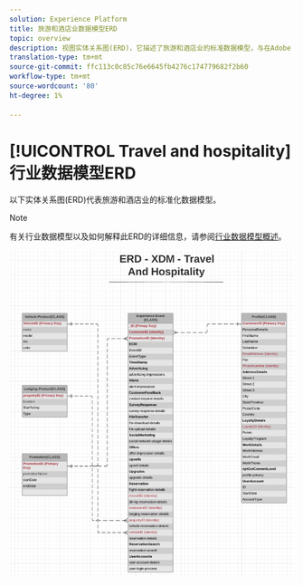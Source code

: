 ```yaml
---
solution: Experience Platform
title: 旅游和酒店业数据模型ERD
topic: overview
description: 视图实体关系图(ERD)，它描述了旅游和酒店业的标准数据模型，与在Adobe Experience Platform中使用的体验数据模型(XDM)兼容。
translation-type: tm+mt
source-git-commit: ffc113c0c85c76e6645fb4276c174779682f2b60
workflow-type: tm+mt
source-wordcount: '80'
ht-degree: 1%

---
```



# [!UICONTROL Travel and hospitality] 行业数据模型ERD

以下实体关系图(ERD)代表旅游和酒店业的标准化数据模型。

>[!NOTE]
>
>有关行业数据模型以及如何解释此ERD的详细信息，请参阅[行业数据模型概述](./overview.md)。

![](../../images/industries/travel-hospitality.png)